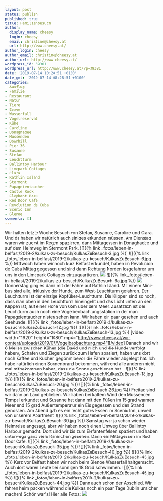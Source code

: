 ```yaml
---
layout: post
status: publish
published: true
title: Familienbesuch
author:
  display_name: cheesy
  login: cheesy
  email: christine@cheesy.at
  url: http://www.cheesy.at/
author_login: cheesy
author_email: christine@cheesy.at
author_url: http://www.cheesy.at/
wordpress_id: 39381
wordpress_url: http://www.cheesy.at/?p=39381
date: '2019-07-14 10:28:51 +0100'
date_gmt: '2019-07-14 08:28:51 +0100'
categories:
- Ausflug
- Familie
- Restaurant
- Natur
- Tiere
- Essen
- Wasserfall
- Vogelreservat
- Kühe
- Caroline
- Donaghadee
- Mussenden
- Downhill
- Pier 36
- Susanne
- Stefan
- Leuchtturm
- Ballintoy Harbour
- Limepark Cottages
- Clara
- Rathlin Island
- Stormont
- Papageientaucher
- Castle Rock
- Elephant Rock
- Red Door Cafe
- Revolution de Cuba
- Scenic Inn
- Glenoe
comments: []
---
```

Wir hatten letzte Woche Besuch von Stefan, Susanne, Caroline und Clara. Und da haben wir natürlich auch einiges erkunden müssen.
Am Dienstag waren wir zuerst im Regen spazieren, dann Mittagessen in Donaghadee und auf dem Heimweg im Stormont Park.
![]({% link _fotos/leben-in-belfast/2019-2/kulkas-zu-besuch/KulkasZuBesuch-3.jpg %})
![]({% link _fotos/leben-in-belfast/2019-2/kulkas-zu-besuch/KulkasZuBesuch-6.jpg %})
Mittwoch haben wir noch kurz Belfast erkundet, haben im Revolucion de Cuba Mittag gegessen und sind dann Richtung Norden losgefahren um uns in den Limepark Cottages einzuquartieren.
![](http://www.cheesy.at/wp-content/uploads/KulkasZuBesuch-6b.jpeg)
![]({% link _fotos/leben-in-belfast/2019-2/kulkas-zu-besuch/KulkasZuBesuch-6a.jpg %})
![](http://www.cheesy.at/wp-content/uploads/KulkasZuBesuch-7b.jpeg)
Donnerstag ging es dann mit der Fähre auf Rathlin Island. Mit einem Mini-bus sind alle, inklusive der Hunde, zum West-Leuchtturm gefahren. Der Leuchtturm ist der einzige Kopfüber-Leuchtturm. Die Klippen sind so hoch, dass man oben in den Leuchtturm hineingeht und das Licht unten an den Klippen ist, auf einer Höhe von 65m über dem Meer. Zusätzlich ist der Leuchtturm auch noch eine Vogelbeobachtungsstation in der man Papageientaucher nisten sehen kann. Wir haben ein paar gesehen und auch Seehunde.
![]({% link _fotos/leben-in-belfast/2019-2/kulkas-zu-besuch/KulkasZuBesuch-12.jpg %})
![]({% link _fotos/leben-in-belfast/2019-2/kulkas-zu-besuch/KulkasZuBesuch-13.jpg %})
[video width="1920" height="1080" mp4="http://www.cheesy.at/wp-content/uploads/2019/07/Vogelbeobachtung.mp4"][/video]
Danach sind wir 6 Meilen zwischen Kühen (die David und mich und die Hunde verfolgt haben), Schafen und Ziegen zurück zum Hafen spaziert, haben uns dort noch Kaffee und Kuchen gegönnt bevor die Fähre wieder abgelegt hat. Ich habe natürlich einen Sonnenbrand bekommen, während alle anderen nicht mal mitbekommen haben, dass die Sonne geschienen hat...
![]({% link _fotos/leben-in-belfast/2019-2/kulkas-zu-besuch/KulkasZuBesuch-18.jpg %})
![]({% link _fotos/leben-in-belfast/2019-2/kulkas-zu-besuch/KulkasZuBesuch-20.jpg %})
![]({% link _fotos/leben-in-belfast/2019-2/kulkas-zu-besuch/KulkasZuBesuch-26.jpg %})
Freitag sind wir dann an Land geblieben. Wir haben bei kaltem Wind den Mussenden Tempel erkundet und Susanne hat dann mit den Füßen im 15 grad warmen Meer und 15 grad Außentemperatur ein Eis gegessen und den Strand genossen. Am Abend gab es ein recht gutes Essen im Scenic Inn, unweit von unserem Apartment.
![]({% link _fotos/leben-in-belfast/2019-2/kulkas-zu-besuch/KulkasZuBesuch-30.jpg %})
Samstag war ja schon wieder Heimreise angesagt, aber wir haben noch einen Umweg über Ballintoy Harbour gemacht. Dort sind wir bis zum Elefantenfelsen spaziert und haben unterwegs ganz viele Kaninchen gesehen. Dann ein Mittagessen im Red Door Cafe.
![]({% link _fotos/leben-in-belfast/2019-2/kulkas-zu-besuch/KulkasZuBesuch-35.jpg %})
![]({% link _fotos/leben-in-belfast/2019-2/kulkas-zu-besuch/KulkasZuBesuch-40.jpg %})
![]({% link _fotos/leben-in-belfast/2019-2/kulkas-zu-besuch/KulkasZuBesuch-43.jpg %})
Kurz vor Belfast haben wir noch beim Glenoe Wasserfall haltgemacht. Auch dort waren Leute bei sonnigen 18 Grad schwimmen.
![]({% link _fotos/leben-in-belfast/2019-2/kulkas-zu-besuch/KulkasZuBesuch-46.jpg %})
![]({% link _fotos/leben-in-belfast/2019-2/kulkas-zu-besuch/KulkasZuBesuch-44.jpg %})
Dann auch schon der Abschied. Wir fahren heim packen während die Kulkas noch ein paar Tage Dublin unsicher machen!
Schön war's!
Hier alle Fotos:
[![](http://www.cheesy.at/wp-content/uploads/KulkasZuBesuch-22.jpeg)](http://www.cheesy.at/fotos/ausfluege/kulkas-zu-besuch/)

